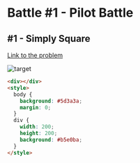# Battle #1 - Pilot Battle

## #1 - Simply Square

[Link to the problem](https://cssbattle.dev/play/1)

![target](https://cssbattle.dev/targets/1.png)

```html
<div></div>
<style>
  body {
    background: #5d3a3a;
    margin: 0;
  }
  div {
    width: 200;
    height: 200;
    background: #b5e0ba;
  }
</style>
```
